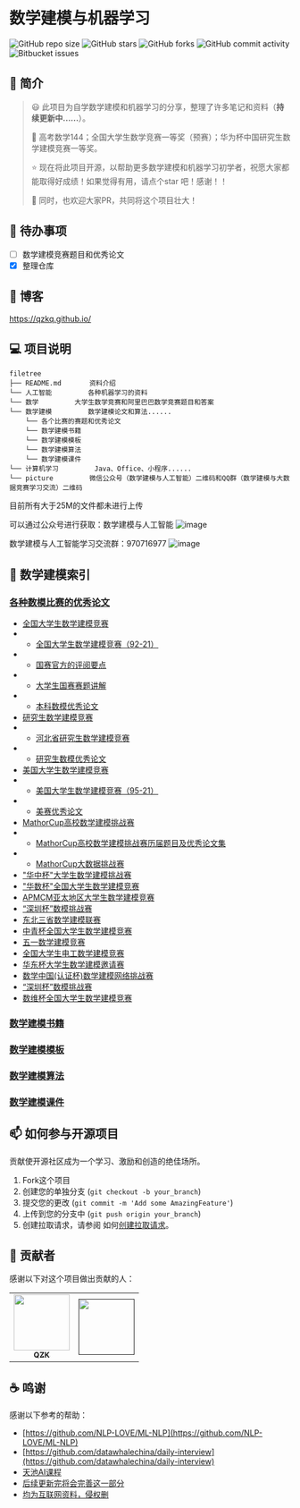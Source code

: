 # 数学建模与机器学习

![GitHub repo size](https://img.shields.io/github/repo-size/QInzhengk/Math-Model-and-Machine-Learning?style=for-the-badge)
![GitHub stars](https://img.shields.io/github/stars/QInzhengk/Math-Model-and-Machine-Learning?style=for-the-badge)
![GitHub forks](https://img.shields.io/github/forks/QInzhengk/Math-Model-and-Machine-Learning?style=for-the-badge)
![GitHub commit activity](https://img.shields.io/github/commit-activity/m/QInzhengk/Math-Model-and-Machine-Learning?style=for-the-badge)
![Bitbucket  issues](https://img.shields.io/github/issues-closed/QInzhengk/Math-Model-and-Machine-Learning?style=for-the-badge)

## 📒 简介

> :smiley: 此项目为自学数学建模和机器学习的分享，整理了许多笔记和资料（**持续更新中......**）。
>
> :clap: 高考数学144；全国大学生数学竞赛一等奖（预赛）；华为杯中国研究生数学建模竞赛一等奖。
>
> :star: 现在将此项目开源，以帮助更多数学建模和机器学习初学者，祝愿大家都能取得好成绩！如果觉得有用，请点个star 吧！感谢！！
>
> :triangular_flag_on_post: 同时，也欢迎大家PR，共同将这个项目壮大！

## 🔨 待办事项

- [ ] 数学建模竞赛题目和优秀论文
- [x] 整理仓库

## 🤝 博客
https://qzkq.github.io/

## 💻 项目说明

```
filetree 
├── README.md       资料介绍
└── 人工智能         各种机器学习的资料
└── 数学         大学生数学竞赛和阿里巴巴数学竞赛题目和答案
└── 数学建模         数学建模论文和算法......
    └── 各个比赛的赛题和优秀论文
    └── 数学建模书籍		
    └── 数学建模模板		
    └── 数学建模算法		
    └── 数学建模课件		
└── 计算机学习         Java、Office、小程序......
└── picture         微信公众号（数学建模与人工智能）二维码和QQ群（数学建模与大数据竞赛学习交流）二维码  
```
目前所有大于25M的文件都未进行上传

可以通过公众号进行获取：数学建模与人工智能
![image](https://github.com/QInzhengk/Math-Model-and-Machine-Learning/blob/230b5fe6bb8222010d9102938d29e7280858c130/picture/qrcode_for_gh_ab9473c83c90_258.jpg)

数学建模与人工智能学习交流群：970716977
![image](https://github.com/QInzhengk/Math-Model-and-Machine-Learning/blob/main/picture/%E6%95%B0%E5%AD%A6%E5%BB%BA%E6%A8%A1%E4%B8%8E%E5%A4%A7%E6%95%B0%E6%8D%AE%E7%AB%9E%E8%B5%9B%E4%BA%A4%E6%B5%81%E7%BE%A4%E7%BE%A4%E8%81%8A%E4%BA%8C%E7%BB%B4%E7%A0%81.png)

## 🚀 数学建模索引

### [各种数模比赛的优秀论文](./数学建模/国赛数学建模竞赛)

- [全国大学生数学建模竞赛](./数学建模/国赛数学建模竞赛/全国大学生数学建模竞赛)
- - [全国大学生数学建模竞赛（92-21）](./数学建模/国赛数学建模竞赛/全国大学生数学建模竞赛/全国大学生数学建模竞赛（92-21）)
- - [国赛官方的评阅要点](./数学建模/国赛数学建模竞赛/全国大学生数学建模竞赛/国赛官方的评阅要点)
- - [大学生国赛赛题讲解](./数学建模/国赛数学建模竞赛/全国大学生数学建模竞赛/大学生国赛赛题讲解)
- - [本科数模优秀论文](./数学建模/国赛数学建模竞赛/全国大学生数学建模竞赛/本科数模优秀论文)
- [研究生数学建模竞赛](./数学建模/国赛数学建模竞赛/研究生数学建模竞赛)
- - [河北省研究生数学建模竞赛](./数学建模/国赛数学建模竞赛/研究生数学建模竞赛/河北省研究生数学建模竞赛)
- - [研究生数模优秀论文](./数学建模/国赛数学建模竞赛/研究生数学建模竞赛/研究生数模优秀论文)
- [美国大学生数学建模竞赛](./数学建模/国赛数学建模竞赛/美国大学生数学建模竞赛)
- - [美国大学生数学建模竞赛（95-21）](./数学建模/国赛数学建模竞赛/美国大学生数学建模竞赛/美国大学生数学建模竞赛（95-21）)
- - [美赛优秀论文](./数学建模/国赛数学建模竞赛/美国大学生数学建模竞赛/美赛优秀论文)
- [MathorCup高校数学建模挑战赛](./数学建模/国赛数学建模竞赛/MathorCup高校数学建模挑战赛)
- - [MathorCup高校数学建模挑战赛历届题目及优秀论文集](./数学建模/国赛数学建模竞赛/MathorCup高校数学建模挑战赛/MathorCup高校数学建模挑战赛历届题目及优秀论文集)
- - [MathorCup大数据挑战赛](./数学建模/国赛数学建模竞赛/MathorCup高校数学建模挑战赛/MathorCup大数据挑战赛)
- ["华中杯"大学生数学建模挑战赛](./数学建模/国赛数学建模竞赛/"华中杯"大学生数学建模挑战赛)
- ["华数杯"全国大学生数学建模竞赛](./数学建模/国赛数学建模竞赛/"华数杯"全国大学生数学建模竞赛)
- [APMCM亚太地区大学生数学建模竞赛](./数学建模/国赛数学建模竞赛/APMCM亚太地区大学生数学建模竞赛)
- [“深圳杯”数模挑战赛](./数学建模/国赛数学建模竞赛/“深圳杯”数模挑战赛)
- [东北三省数学建模联赛](./数学建模/国赛数学建模竞赛/东北三省数学建模联赛)
- [中青杯全国大学生数学建模竞赛](./数学建模/国赛数学建模竞赛/中青杯全国大学生数学建模竞赛)
- [五一数学建模竞赛](./数学建模/国赛数学建模竞赛/五一数学建模竞赛)
- [全国大学生电工数学建模竞赛](./数学建模/国赛数学建模竞赛/全国大学生电工数学建模竞赛)
- [华东杯大学生数学建模邀请赛](./数学建模/国赛数学建模竞赛/华东杯大学生数学建模邀请赛)
- [数学中国(认证杯)数学建模网络挑战赛](./数学建模/国赛数学建模竞赛/数学中国(认证杯)数学建模网络挑战赛)
- [“深圳杯”数模挑战赛](./数学建模/国赛数学建模竞赛/“深圳杯”数模挑战赛)
- [数维杯全国大学生数学建模竞赛](./数学建模/国赛数学建模竞赛/数维杯全国大学生数学建模竞赛)

### [数学建模书籍](./数学建模/数学建模书籍)

### [数学建模模板](./数学建模/数学建模模板)

### [数学建模算法](./数学建模/数学建模算法)

### [数学建模课件](./数学建模/数学建模课件)


## 📫 如何参与开源项目

贡献使开源社区成为一个学习、激励和创造的绝佳场所。

1. Fork这个项目
2. 创建您的单独分支  (`git checkout -b your_branch`)
3. 提交您的更改 (`git commit -m 'Add some AmazingFeature'`)
4. 上传到您的分支中 (`git push origin your_branch`)
5. 创建拉取请求，请参阅 如何[创建拉取请求](https://help.github.com/en/github/collaborating-with-issues-and-pull-requests/creating-a-pull-request)。

## 🤝 贡献者

感谢以下对这个项目做出贡献的人：

<table>
  <tr>
    <td align="center">
      <a href="https://github.com/QInzhengk">
        <img src="https://avatars.githubusercontent.com/u/49054536?v=4" width="100px;"/><br>
        <sub>
          <b>QZK</b>
        </sub>
      </a>
    </td>
    <td align="center">
      <a href="">
        <img src="" width="100px;"/><br>
        <sub>
          <b></b>
        </sub>
      </a>
    </td>
  </tr>
</table>

## ☕  鸣谢

感谢以下参考的帮助：

- [https://github.com/NLP-LOVE/ML-NLP](https://github.com/NLP-LOVE/ML-NLP)
- [https://github.com/datawhalechina/daily-interview](https://github.com/datawhalechina/daily-interview)
- [天池AI课程](https://tianchi.aliyun.com/course?spm=5176.12281949.J_3941670930.11.493e2448jIN01m)
- [后续更新完将会完善这一部分]()
- [均为互联网资料，侵权删]()

